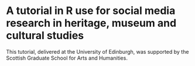 # A tutorial in R use for social media research in heritage, museum and cultural studies

This tutorial, delivered at the University of Edinburgh, was supported by the Scottish Graduate School for Arts and Humanities.
